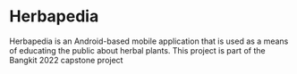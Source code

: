 # Herbapedia
 Herbapedia is an Android-based mobile application that is used as a means of educating the public about herbal plants. This project is part of the Bangkit 2022 capstone project
